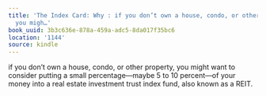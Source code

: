 ```yaml
---
title: 'The Index Card: Why : if you don’t own a house, condo, or other property,
  you migh…'
book_uuid: 3b3c636e-878a-459a-adc5-8da017f35bc6
location: '1144'
source: kindle
---
```


if you don’t own a house, condo, or other property, you might want to consider putting a small percentage—maybe 5 to 10 percent—of your money into a real estate investment trust index fund, also known as a REIT.